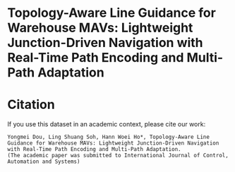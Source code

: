 # Topology-Aware Line Guidance for Warehouse MAVs: Lightweight Junction-Driven Navigation with Real-Time Path Encoding and Multi-Path Adaptation

# Citation
If you use this dataset in an academic context, please cite our work:
````
Yongmei Dou, Ling Shuang Soh, Hann Woei Ho*, Topology-Aware Line Guidance for Warehouse MAVs: Lightweight Junction-Driven Navigation with Real-Time Path Encoding and Multi-Path Adaptation.
(The academic paper was submitted to International Journal of Control, Automation and Systems)
````
